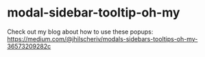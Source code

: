 # modal-sidebar-tooltip-oh-my

Check out my blog about how to use these popups: https://medium.com/@jhilscheriv/modals-sidebars-tooltips-oh-my-36573209282c
